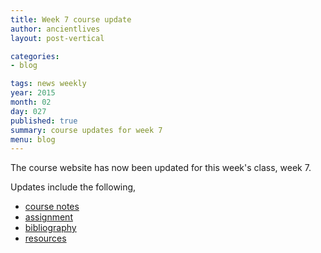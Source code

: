 ```yaml
---
title: Week 7 course update
author: ancientlives
layout: post-vertical

categories:
- blog

tags: news weekly
year: 2015
month: 02
day: 027
published: true
summary: course updates for week 7
menu: blog
---
```


The course website has now been updated for this week's class, week 7.

Updates include the following,

* [course notes](/notes) 
* [assignment](/assignments) 
* [bibliography](/bibliography)
* [resources](/links)


